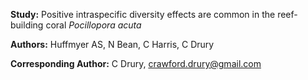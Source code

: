 
**Study:** Positive intraspecific diversity effects are common in the reef-building coral _Pocillopora acuta_ 

**Authors:** Huffmyer AS, N Bean, C Harris, C Drury

**Corresponding Author:** C Drury, crawford.drury@gmail.com


